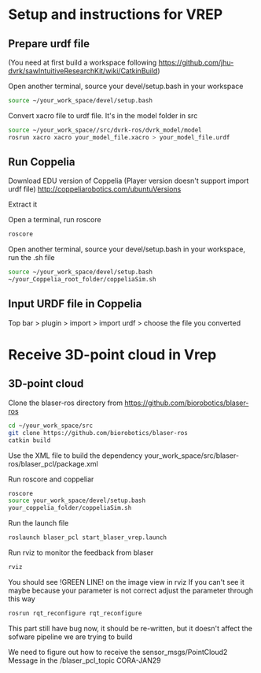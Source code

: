 # Setup and instructions for VREP


## Prepare urdf file
(You need at first build a workspace following https://github.com/jhu-dvrk/sawIntuitiveResearchKit/wiki/CatkinBuild)

Open another terminal, source your devel/setup.bash in your workspace
```sh
source ~/your_work_space/devel/setup.bash
```

Convert xacro file to urdf file. It's in the model folder in src
```sh
source ~/your_work_space//src/dvrk-ros/dvrk_model/model
rosrun xacro xacro your_model_file.xacro > your_model_file.urdf
```

## Run Coppelia


Download EDU version of Coppelia (Player version doesn't support import urdf file)
http://coppeliarobotics.com/ubuntuVersions

Extract it

Open a terminal, run roscore
```sh
roscore
```


Open another terminal, source your devel/setup.bash in your workspace, run the .sh file
```sh
source ~/your_work_space/devel/setup.bash
~/your_Coppelia_root_folder/coppeliaSim.sh
```


## Input URDF file in Coppelia
Top bar > plugin > import > import urdf > choose the file you converted


# Receive 3D-point cloud in Vrep

## 3D-point cloud  

Clone the blaser-ros directory from https://github.com/biorobotics/blaser-ros
```sh
cd ~/your_work_space/src
git clone https://github.com/biorobotics/blaser-ros
catkin build
```

Use the XML file to build the dependency
your_work_space/src/blaser-ros/blaser_pcl/package.xml


Run roscore and coppeliar
```sh
roscore
source your_work_space/devel/setup.bash
your_coppelia_folder/coppeliaSim.sh
```

Run the launch file 
```sh
roslaunch blaser_pcl start_blaser_vrep.launch
```

Run rviz to monitor the feedback from blaser
```sh
rviz
```

You should see !GREEN LINE! on the image view in rviz
If you can't see it maybe because your parameter is not correct
adjust the parameter through this way
```sh
rosrun rqt_reconfigure rqt_reconfigure 
```
This part still have bug now, it should be re-written, but it doesn't affect the sofware pipeline we are trying to build

We need to figure out how to receive the sensor_msgs/PointCloud2 Message in the /blaser_pcl_topic
CORA-JAN29
